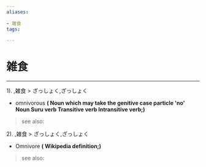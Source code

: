 ```yaml
---
aliases:
    
- 雑食
tags:
    
---
```


# 雑食
---
1).
,雑食 > ざっしょく,ざっしょく

- omnivorous
**( Noun which may take the genitive case particle 'no' Noun Suru verb Transitive verb Intransitive verb;)**
> see also: 
            
2).
,雑食 > ざっしょく,ざっしょく

- Omnivore
**( Wikipedia definition;)**
> see also: 
            
